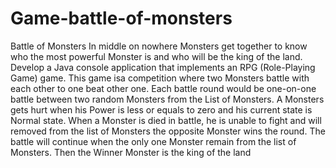 # Game-battle-of-monsters

Battle of Monsters
In middle on nowhere Monsters get together to know who the 
most powerful Monster is and who will be the king of the land. 
Develop a Java console application that implements an RPG 
(Role-Playing Game) game. This game isa competition where two 
Monsters battle with each other to one beat other one. Each battle 
round would be one-on-one battle between two random Monsters 
from the List of Monsters. A Monsters gets hurt when his Power is 
less or equals to zero and his current state is Normal state. When a 
Monster is died in battle, he is unable to fight and will removed from 
the list of Monsters the opposite Monster wins the round. The battle 
will continue when the only one Monster remain from the list of 
Monsters. Then the Winner Monster is the king of the land

